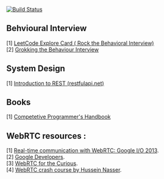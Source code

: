 [![Build Status](https://travis-ci.org/vivekm92/Notes.svg?branch=master)](https://travis-ci.org/vivekm92/Notes)

## Behvioural Interview

[1] <a href="https://leetcode.com/explore/interview/card/leapai/">LeetCode Explore Card ( Rock the Behavioral Interview)</a>     
[2] <a href="https://www.educative.io/courses/grokking-the-behavioral-interview">Grokking the Behaviour Interview</a>     



## System Design

[1] <a href="https://restfulapi.net/"> Introduction to REST (restfulapi.net)</a>     



## Books

[1] <a href="https://cses.fi/book/book.pdf"> Competetive Programmer's Handbook</a>  


## WebRTC resources : 

[1] <a href="https://www.youtube.com/watch?v=p2HzZkd2A40">Real-time communication with WebRTC: Google I/O 2013</a>.      
[2] <a href="https://webrtc.org/">Google Developers</a>.    
[3] <a href="https://webrtcforthecurious.com/">WebRTC for the Curious</a>.          
[4] <a href="https://www.youtube.com/watch?v=FExZvpVvYxA">WebRTC crash course by Hussein Nasser</a>.       
